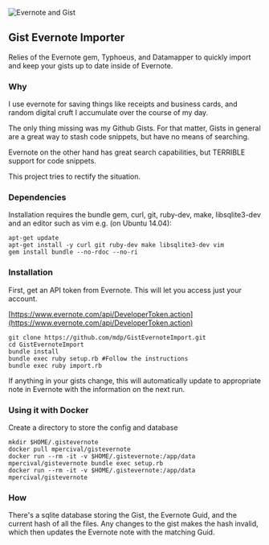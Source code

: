 ![Evernote and Gist](http://i.imgur.com/AF5OsTQ.png)
## Gist Evernote Importer

Relies of the Evernote gem, Typhoeus, and Datamapper to quickly import and
keep your gists up to date inside of Evernote.

### Why

I use evernote for saving things like receipts and business cards, and random
digital cruft I accumulate over the course of my day.

The only thing missing was my Github Gists. For that matter, Gists in general
are a great way to stash code snippets, but have no means of searching.

Evernote on the other hand has great search capabilities, but TERRIBLE support
for code snippets.

This project tries to rectify the situation.

### Dependencies

Installation requires the bundle gem, curl, git, ruby-dev, make, libsqlite3-dev and an editor such as vim e.g. (on Ubuntu 14.04):

    apt-get update
    apt-get install -y curl git ruby-dev make libsqlite3-dev vim
    gem install bundle --no-rdoc --no-ri

### Installation

First, get an API token from Evernote. This will let you access just your account.

[https://www.evernote.com/api/DeveloperToken.action](https://www.evernote.com/api/DeveloperToken.action)

    git clone https://github.com/mdp/GistEvernoteImport.git
    cd GistEvernoteImport
    bundle install
    bundle exec ruby setup.rb #Follow the instructions
    bundle exec ruby import.rb

If anything in your gists change, this will automatically update to appropriate
note in Evernote with the information on the next run.

### Using it with Docker

Create a directory to store the config and database
```
mkdir $HOME/.gistevernote
docker pull mpercival/gistevernote
docker run --rm -it -v $HOME/.gistevernote:/app/data mpercival/gistevernote bundle exec setup.rb
docker run --rm -it -v $HOME/.gistevernote:/app/data mpercival/gistevernote
```

### How

There's a sqlite database storing the Gist, the Evernote Guid, and the current
hash of all the files. Any changes to the gist makes the hash invalid, which
then updates the Evernote note with the matching Guid.
